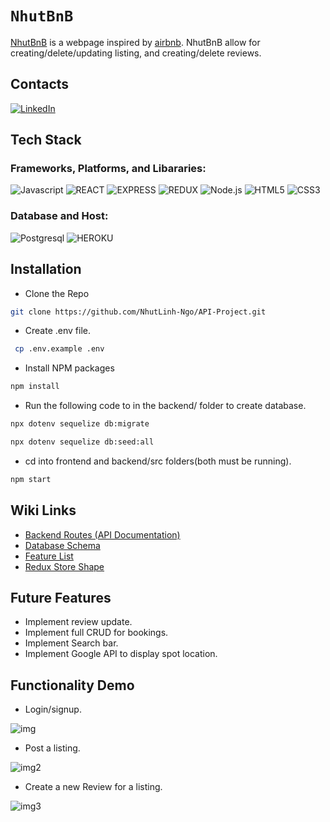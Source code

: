 # `NhutBnB`

[NhutBnB](https://nhut-airbnb-api.herokuapp.com/) is a webpage inspired by [airbnb](https://www.airbnb.com/).
NhutBnB allow for creating/delete/updating listing, and creating/delete reviews.

## Contacts

[![LinkedIn][linkedin-shield]][linkedin-url]

## Tech Stack

### Frameworks, Platforms, and Libararies:

![Javascript](https://img.shields.io/badge/Javascript%20-F7DF1E?style=for-the-badge&logo=Javascript&logoColor=white)
![REACT](https://img.shields.io/badge/REACT%20-61DAFB?style=for-the-badge&logo=REACT&logoColor=white)
![EXPRESS](https://img.shields.io/badge/Express%20-000000?style=for-the-badge&logo=REACT&logoColor=white)
![REDUX](https://img.shields.io/badge/Redux%20-764ABC?style=for-the-badge&logo=Redux&logoColor=white)
![Node.js](https://img.shields.io/badge/Node.Js%20-339933?style=for-the-badge&logo=Node.js&logoColor=white)
![HTML5](https://img.shields.io/badge/HTML5-E34F26?style=for-the-badge&logo=HTML5&logoColor=white)
![CSS3](https://img.shields.io/badge/CSS3-1572B6?style=for-the-badge&logo=CSS3&logoColor=white)

### Database and Host:

![Postgresql](https://img.shields.io/badge/Postgresql-4169E1?style=for-the-badge&logo=postgresql&logoColor=white)
![HEROKU](https://img.shields.io/badge/Heroku-430098?style=for-the-badge&logo=Heroku&logoColor=white)

## Installation

- Clone the Repo

```sh
git clone https://github.com/NhutLinh-Ngo/API-Project.git
```

- Create .env file.

```sh
 cp .env.example .env
```

- Install NPM packages

```sh
npm install
```

- Run the following code to in the backend/ folder to create database.

```sh
npx dotenv sequelize db:migrate
```

```sh
npx dotenv sequelize db:seed:all
```

- cd into frontend and backend/src folders(both must be running).

```sh
npm start
```

## Wiki Links

- [Backend Routes (API Documentation)](https://github.com/NhutLinh-Ngo/API-Project/wiki/API-Documentation)
- [Database Schema](https://github.com/NhutLinh-Ngo/API-Project/wiki/Database-Schema)
- [Feature List](https://github.com/NhutLinh-Ngo/API-Project/wiki/Feature-List)
- [Redux Store Shape](https://github.com/NhutLinh-Ngo/API-Project/wiki/Redux-State-Shape)

## Future Features

- Implement review update.
- Implement full CRUD for bookings.
- Implement Search bar.
- Implement Google API to display spot location.

## Functionality Demo

- Login/signup.

![img](https://i.imgur.com/78hOSdp.gif)

- Post a listing.

![img2](https://imgur.com/fsJjjCJ.gif)

- Create a new Review for a listing.

![img3](https://imgur.com/RKof5g0.gif)

[linkedin-shield]: https://img.shields.io/badge/-LinkedIn-black.svg?style=for-the-badge&logo=linkedin&colorB=555
[linkedin-url]: https://www.linkedin.com/in/nhut-linh-ngo/
